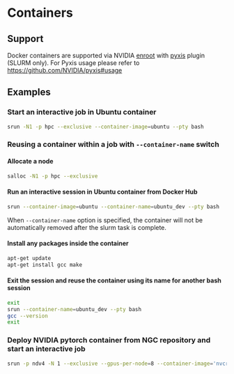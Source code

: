 # Containers

## Support
Docker containers are supported via NVIDIA [enroot](https://github.com/NVIDIA/enroot) with [pyxis](https://github.com/NVIDIA/pyxis) plugin (SLURM only). For Pyxis usage please refer to https://github.com/NVIDIA/pyxis#usage

## Examples
### Start an interactive job in Ubuntu container
```bash
srun -N1 -p hpc --exclusive --container-image=ubuntu --pty bash
```

### Reusing a container within a job with `--container-name` switch

#### Allocate a node
```bash
salloc -N1 -p hpc --exclusive
```

#### Run an interactive session in Ubuntu container from Docker Hub
```bash
srun --container-image=ubuntu --container-name=ubuntu_dev --pty bash
```
When `--container-name` option is specified, the container will not be automatically removed after the slurm task is complete.

#### Install any packages inside the container
```bash
apt-get update
apt-get install gcc make
```

#### Exit the session and reuse the container using its name for another bash session
```bash
exit
srun --container-name=ubuntu_dev --pty bash
gcc --version
exit
```

### Deploy NVIDIA pytorch container from NGC repository and start an interactive job
```bash
srun -p ndv4 -N 1 --exclusive --gpus-per-node=8 --container-image='nvcr.io#nvidia/pytorch:21.07-py3' --container-name=pytorch --pty bash
```
